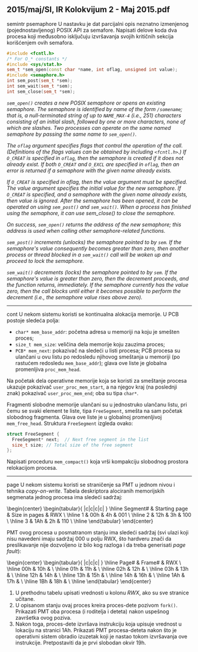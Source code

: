 2015/maj/SI, IR Kolokvijum 2 - Maj 2015.pdf
--------------------------------------------------------------------------------
semintr psemaphore
U nastavku je dat parcijalni opis neznatno izmenjenog (pojednostavljenog) POSIX API za
semafore. Napisati delove koda dva procesa koji međusobno isključuju izvršavanja svojih
kritičnih sekcija korišćenjem ovih semafora.
```cpp
#include <fcntl.h>
/* For O_* constants */
#include <sys/stat.h>
sem_t *sem_open(const char *name, int oflag, unsigned int value);
#include <semaphore.h>
int sem_post(sem_t *sem);
int sem_wait(sem_t *sem);
int sem_close(sem_t *sem);
```
*`sem_open()` creates a new POSIX semaphore or opens an existing semaphore. The semaphore is identified by name of the form `/somename`;  that is, a null-terminated string of up to `NAME_MAX-4` (i.e., 251) characters consisting of an initial slash, followed by one or more characters, none of which are slashes. Two processes can operate on the same named semaphore by passing the same name to `sem_open()`.*

*The `oflag` argument specifies flags that control the operation of the call. (Definitions of the flags values can be obtained by including `<fcntl.h>`.) If `O_CREAT` is specified in `oflag`, then the semaphore is created if it does not already exist. If both `O_CREAT` and `O_EXCL` are specified in `oflag`, then an error is returned if a semaphore with the given name already exists.*

*If `O_CREAT` is specified in oflag, then the value argument must be specified. The value argument specifies the initial value for the new semaphore. If `O_CREAT` is specified, and a semaphore with the given name already exists, then value is ignored. After the semaphore has been opened, it can be operated on using `sem_post()` and `sem_wait()`. When a process has finished using the semaphore, it can use sem_close() to close the semaphore.*

*On success, `sem_open()` returns the address of the new semaphore; this address is used when calling other semaphore-related functions.*

*`sem_post()` increments (unlocks) the semaphore pointed to by `sem`. If the semaphore's value consequently becomes greater than zero, then another process or thread blocked in a `sem_wait()` call will be woken up and proceed to lock the semaphore.*

*`sem_wait()` decrements (locks) the semaphore pointed to by `sem`. If the semaphore's value is greater than zero, then the decrement proceeds, and the function returns, immediately. If the semaphore currently has the value zero, then the call blocks until either it becomes possible to perform the decrement (i.e., the semaphore value rises above zero).*

--------------------------------------------------------------------------------
cont
U nekom sistemu koristi se kontinualna alokacija memorije. U PCB postoje sledeća polja:

- `char* mem_base_addr`: početna adresa u memoriji na koju je smešten proces;
- `size_t mem_size`: veličina dela memorije koju zauzima proces;
- `PCB* mem_next`: pokazivač na sledeći u listi procesa; PCB procesa su ulančani u ovu
listu po redosledu njihovog smeštanja u memoriji (po rastućem redosledu `mem_base_addr`); glava ove liste je globalna promenljiva `proc_mem_head`.

Na početak dela operativne memorije koja se koristi za smeštanje procesa ukazuje pokazivač
`user_proc_mem_start`, a na njegov kraj (na poslednji znak) pokazivač `user_proc_mem_end`;
oba su tipa `char*`.

Fragmenti slobodne memorije ulančani su u jednostruko ulančanu listu, pri čemu se svaki
element te liste, tipa `FreeSegment`, smešta na sam početak slobodnog fragmenta. Glava ove
liste je u globalnoj promenljivoj `mem_free_head`. Struktura `FreeSegment` izgleda ovako:
```cpp
struct FreeSegment {
  FreeSegment* next;  // Next free segment in the list
  size_t size; // Total size of the free segment
};
```
Napisati proceduru `mem_compact()` koja vrši kompakciju slobodnog prostora relokacijom
procesa.

--------------------------------------------------------------------------------
page
U nekom sistemu koristi se straničenje sa PMT u jednom nivou i tehnika *copy-on-write*.
Tabela deskriptora alociranih memorijskih segmenata jednog procesa ima sledeći sadržaj:

\begin{center}
\begin{tabular}{ |c|c|c|c| }
\hline
Segment\# & Starting page & Size in pages & RWX \\
\hline
1 & 00h & 4h & 001 \\
\hline
2 & 12h & 3h & 100 \\
\hline
3 & 1Ah & 2h & 110 \\
\hline
\end{tabular}
\end{center}

PMT ovog procesa u posmatranom stanju ima sledeći sadržaj (svi ulazi koji nisu navedeni
imaju sadržaj 000 u polju RWX, što hardveru znači da preslikavanje nije dozvoljeno iz bilo
kog razloga i da treba generisati *page fault*):

\begin{center}
\begin{tabular}{ |c|c|c| }
\hline
Page\# & Frame\# & RWX \\
\hline
00h & 10h & \\
\hline
01h & 11h & \\
\hline
02h & 12h & \\
\hline
03h & 13h & \\
\hline
12h & 14h & \\
\hline
13h & 15h & \\
\hline
14h & 16h & \\
\hline
1Ah & 17h & \\
\hline
1Bh & 18h & \\
\hline
\end{tabular}
\end{center}

1. U prethodnu tabelu upisati vrednosti u kolonu *RWX*, ako su sve stranice učitane.
2. U opisanom stanju ovaj proces kreira proces-dete pozivom `fork()`. Prikazati PMT
oba procesa (i roditelja i deteta) nakon uspešnog završetka ovog poziva.
3. Nakon toga, proces-dete izvršava instrukciju koja upisuje vrednost u lokaciju na
stranici 1Ah. Prikazati PMT procesa-deteta nakon što je operativni sistem obradio izuzetak
koji je nastao tokom izvršavanja ove instrukcije. Pretpostaviti da je prvi slobodan okvir 19h.
